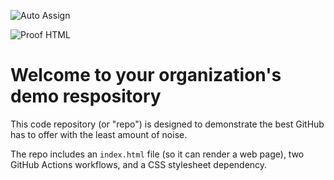 ![Auto Assign](https://github.com/site-customizing/demo-repository/actions/workflows/auto-assign.yml/badge.svg)

![Proof HTML](https://github.com/site-customizing/demo-repository/actions/workflows/proof-html.yml/badge.svg)

# Welcome to your organization's demo respository
This code repository (or "repo") is designed to demonstrate the best GitHub has to offer with the least amount of noise.

The repo includes an `index.html` file (so it can render a web page), two GitHub Actions workflows, and a CSS stylesheet dependency.
